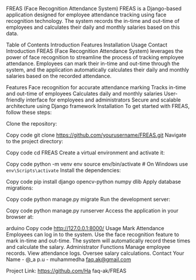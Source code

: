 FREAS (Face Recognition Attendance System)
FREAS is a Django-based application designed for employee attendance tracking using face recognition technology. The system records the in-time and out-time of employees and calculates their daily and monthly salaries based on this data.

Table of Contents
Introduction
Features
Installation
Usage
Contact
Introduction
FREAS (Face Recognition Attendance System) leverages the power of face recognition to streamline the process of tracking employee attendance. Employees can mark their in-time and out-time through the system, and the application automatically calculates their daily and monthly salaries based on the recorded attendance.

Features
Face recognition for accurate attendance marking
Tracks in-time and out-time of employees
Calculates daily and monthly salaries
User-friendly interface for employees and administrators
Secure and scalable architecture using Django framework
Installation
To get started with FREAS, follow these steps:

Clone the repository:

 
Copy code
git clone https://github.com/yourusername/FREAS.git
Navigate to the project directory:

 
Copy code
cd FREAS
Create a virtual environment and activate it:

 
Copy code
python -m venv env
source env/bin/activate  # On Windows use `env\Scripts\activate`
Install the dependencies:

 
Copy code
pip install django opencv-python numpy dlib
Apply database migrations:

 
Copy code
python manage.py migrate
Run the development server:

 
Copy code
python manage.py runserver
Access the application in your browser at:

arduino
Copy code
http://127.0.0.1:8000/
Usage
Mark Attendance
Employees can log in to the system.
Use the face recognition feature to mark in-time and out-time.
The system will automatically record these times and calculate the salary.
Administrator Functions
Manage employee records.
View attendance logs.
Oversee salary calculations.
Contact
Your Name - @_a p.u - muhammedha faq.ak@gmail.com

Project Link: https://github.com/Ha faq-ak/FREAS
